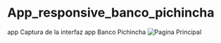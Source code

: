 # App_responsive_banco_pichincha
 app
 Captura de la interfaz app Banco Pichincha
 ![Pagina Principal](https://github.com/AngieCortezC/App_responsive_banco_pichincha/assets/135851287/292d01df-2b82-42b8-ae4b-a86f71dc0cbb)

